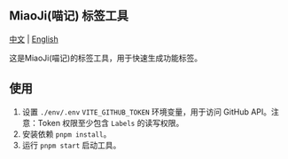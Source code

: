 ## MiaoJi(喵记) 标签工具

[中文](README.md) | [English](README_en.md)

这是MiaoJi(喵记)的标签工具，用于快速生成功能标签。

## 使用

1. 设置 `./env/.env` `VITE_GITHUB_TOKEN` 环境变量，用于访问 GitHub API。注意：Token 权限至少包含 `Labels` 的读写权限。
2. 安装依赖 `pnpm install`。
3. 运行 `pnpm start` 启动工具。
